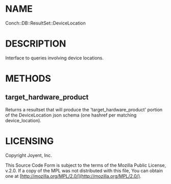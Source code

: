 # NAME

Conch::DB::ResultSet::DeviceLocation

# DESCRIPTION

Interface to queries involving device locations.

# METHODS

## target\_hardware\_product

Returns a resultset that will produce the 'target\_hardware\_product' portion of the
DeviceLocation json schema (one hashref per matching device\_location).

# LICENSING

Copyright Joyent, Inc.

This Source Code Form is subject to the terms of the Mozilla Public License,
v.2.0. If a copy of the MPL was not distributed with this file, You can obtain
one at [http://mozilla.org/MPL/2.0/](http://mozilla.org/MPL/2.0/).
